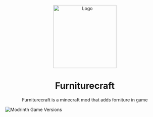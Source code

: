 <p align="center"><img src="" alt="Logo" width="200"></p>
<h1 align="center">Furniturecraft</h1>
<p align="center">Furniturecraft is a minecraft mod that adds forniture in game</p>
<img alt="Modrinth Game Versions" src="https://img.shields.io/modrinth/game-versions/fabric-api?label=Version">
